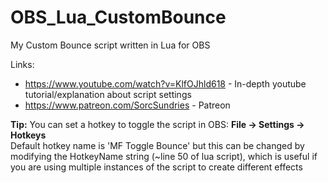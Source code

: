 # OBS_Lua_CustomBounce
My Custom Bounce script written in Lua for OBS

Links:
- https://www.youtube.com/watch?v=KlfOJhld618 - In-depth youtube tutorial/explanation about script settings
- https://www.patreon.com/SorcSundries - Patreon

<b>Tip:</b> You can set a hotkey to toggle the script in OBS: <b>File -> Settings -> Hotkeys</b><br>
Default hotkey name is 'MF Toggle Bounce' but this can be changed by modifying the HotkeyName string (~line 50 of lua script), which is useful if you are using multiple instances of the script to create different effects
